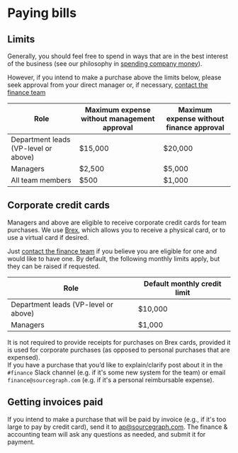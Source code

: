 # Paying bills

## Limits

Generally, you should feel free to spend in ways that are in the best interest of the business (see our philosophy in [spending company money](../../people-ops/spending-company-money.md)). 

However, if you intend to make a purchase above the limits below, please seek approval from your direct manager or, if necessary, [contact the finance team](index.md#contact)

|Role|Maximum expense without management approval|Maximum expense without finance approval|
|---|---|---|
|Department leads (VP-level or above)|$15,000|$20,000|
|Managers|$2,500|$5,000|
|All team members|$500|$1,000|

## Corporate credit cards

Managers and above are eligible to receive corporate credit cards for team purchases. We use [Brex](https://brex.com), which allows you to receive a physical card, or to use a virtual card if desired.

Just [contact the finance team](index.md#contact) if you believe you are eligible for one and would like to have one. By default, the following monthly limits apply, but they can be raised if requested.

|Role|Default monthly credit limit|
|---|---|
|Department leads (VP-level or above)|$10,000|
|Managers|$1,000|

It is not required to provide receipts for purchases on Brex cards, provided it is used for corporate purchases (as opposed to personal purchases that are expensed).  
If you have a purchase that you’d like to explain/clarify post about it in the `#finance` Slack channel (e.g. if it's some new system for the team) or email `finance@sourcegraph.com` (e.g. if it's a personal reimbursable expense).

## Getting invoices paid

If you intend to make a purchase that will be paid by invoice (e.g., if it's too large to pay by credit card), send it to [ap@sourcegraph.com](mailto:ap@sourcegraph.com). The finance & accounting team will ask any questions as needed, and submit it for payment.
